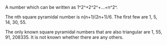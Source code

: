 A number which can be written as 1^2^+2^2^+...+n^2^.

The nth square pyramidal number is n(n+1)(2n+1)/6. The first few are 1,
5, 14, 30, 55.

The only known square pyramidal numbers that are also triangular are 1,
55, 91, 208335. It is not known whether there are any others.
